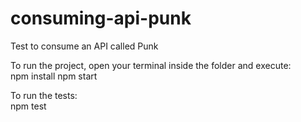 # consuming-api-punk
Test to consume an API called Punk  
  
To run the project, open your terminal inside the folder and execute:  
npm install
npm start

To run the tests:  
npm test
